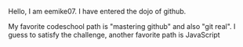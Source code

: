 Hello, I am eemike07.  I have entered the dojo of github.

My favorite codeschool path is "mastering github" and also "git real".
I guess to satisfy the challenge, another favorite path is JavaScript

